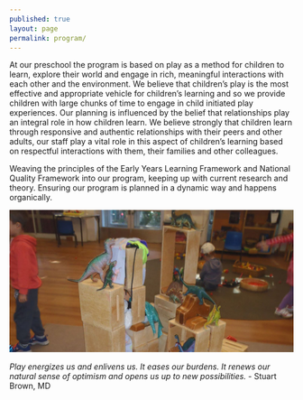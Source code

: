 ```yaml
---
published: true
layout: page
permalink: program/
---
```

 
At our preschool the program is based on play as a method for children to learn, explore their world 
and engage in rich, meaningful interactions with each other and the environment. We believe that 
children’s play is the most effective and appropriate vehicle for children’s learning and so we provide 
children with large chunks of time to engage in child initiated play experiences. Our planning is 
influenced by the belief that relationships play an integral role in how children learn. We believe 
strongly that children learn through responsive and authentic relationships with their peers and other 
adults, our staff play a vital role in this aspect of children’s learning based on respectful interactions 
with them, their families and other colleagues.

Weaving the principles of the Early Years Learning Framework and National Quality Framework into 
our program, keeping up with current research and theory. Ensuring our program is planned in a 
dynamic way and happens organically.

![Blocks to play with](/img/play.jpg)

*Play energizes us and enlivens us. It eases our burdens. It renews our natural sense of optimism and 
opens us up to new possibilities.* - Stuart Brown, MD

 